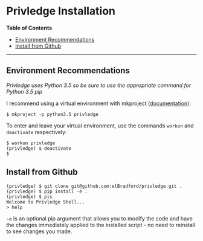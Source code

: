 # Privledge Installation

**Table of Contents**
- [Environment Recommendations](#environment-recommendations)
- [Install from Github](#install-from-github)

---

## Environment Recommendations
_Privledge uses Python 3.5 so be sure to use the appropriate command for Python 3.5 pip_

I recommend using a virtual environment with mkproject ([documentation](http://virtualenvwrapper.readthedocs.io/en/latest/command_ref.html)):
```
$ mkproject -p python3.5 privledge
```
To enter and leave your virtual environment, use the commands `workon` and `deactivate` respectively:
```
$ workon privledge
(privledge) $ deactivate
$
```

## Install from Github
```
(privledge) $ git clone git@github.com:elBradford/privledge.git .
(privledge) $ pip install -e .
(privledge) $ pls
Welcome to Privledge Shell...
> help
```
`-e` is an optional pip argument that allows you to modify the code and have the changes immediately applied to the installed script - no need to reinstall to see changes you  made.
